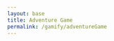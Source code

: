 ```yaml
---
layout: base
title: Adventure Game
permalink: /gamify/adventureGame
---
```


<div id="gameContainer">
    <div id="promptDropDown" class="promptDropDown" style="z-index: 9999"></div>
    <canvas id='gameCanvas'></canvas>
</div>


<script type="module">
    import gameControlInstance from '{{site.baseurl}}/assets/js/adventureGame/GameControl.js';
    const path = "{{site.baseurl}}";
    gameControlInstance.start(path);
</script>
